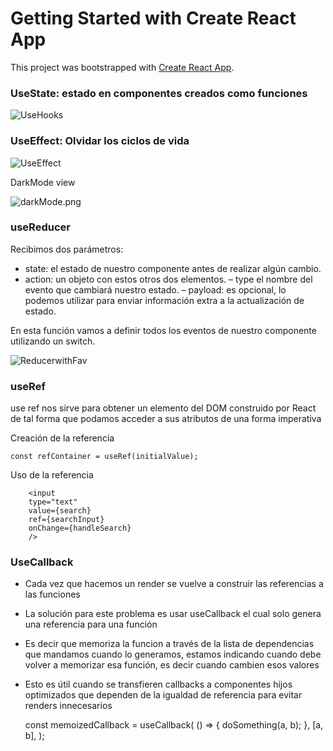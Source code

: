 # Getting Started with Create React App

This project was bootstrapped with [Create React App](https://github.com/facebook/create-react-app).

### UseState: estado en componentes creados como funciones

![UseHooks](https://static.platzi.com/media/user_upload/Como%20funciona%20el%20hook%20useState%20y%20como%20usarlos%20con%20Arrays%20y%20Objetos%20y%202%20p%C3%A1ginas%20m%C3%A1s%20-%20Personal%20Microsoft%20Edge-c10a5e20-e0e2-4086-af1a-8fccb444aff9.jpg "UseHooks")

### UseEffect: Olvidar los ciclos de vida

![UseEffect](https://static.platzi.com/media/user_upload/useEffect%2C%20el%20hook%20de%20efecto%20de%20React%20-%20Ciclos%20de%20vidas%20en%20componentes%20funcionales%20y%202%20p%C3%A1ginas%20m%C3%A1s%20-%20Personal%20Microsoft%20Edge-36c4355d-3e1e-4684-ac71-400f495b8837.jpg)

DarkMode view

![darkMode.png](https://static.platzi.com/media/user_upload/darkMode-bfb3fe75-d8d8-4667-bdf1-826975130d58.jpg)

### useReducer

Recibimos dos parámetros:

- state: el estado de nuestro componente antes de realizar algún cambio.
- action: un objeto con estos otros dos elementos.
  – type el nombre del evento que cambiará nuestro estado.
  – payload: es opcional, lo podemos utilizar para enviar información extra a la actualización de estado.

En esta función vamos a definir todos los eventos de nuestro componente utilizando un switch.

![ReducerwithFav](https://static.platzi.com/media/user_upload/useReducer-5d4d610f-55ac-4b92-88cf-3d5fc117dac1.jpg)

### useRef

use ref nos sirve para obtener un elemento del DOM construido por React de tal forma que podamos acceder a sus atributos de una forma imperativa

Creación de la referencia

`const refContainer = useRef(initialValue);`

Uso de la referencia

        <input
        type="text"
        value={search}
        ref={searchInput}
        onChange={handleSearch}
        />

### UseCallback

- Cada vez que hacemos un render se vuelve a construir las referencias a las funciones
- La solución para este problema es usar useCallback el cual solo genera una referencia para una función
- Es decir que memoriza la funcion a través de la lista de dependencias que mandamos cuando lo generamos, estamos indicando cuando debe volver a memorizar esa función, es decir cuando cambien esos valores
- Esto es útil cuando se transfieren callbacks a componentes hijos optimizados que dependen de la igualdad de referencia para evitar renders innecesarios

  const memoizedCallback = useCallback(
  () => {
  doSomething(a, b);
  },
  [a, b],
  );
